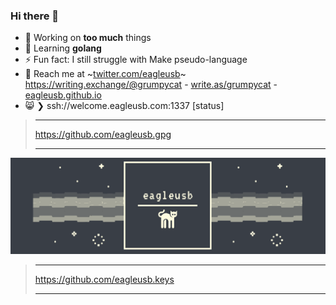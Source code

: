 ### Hi there 👋

- 🔭 Working on **too much** things
- 🌱 Learning **golang**
- ⚡ Fun fact: I still struggle with Make pseudo-language
- 💬 Reach me at ~[twitter.com/eagleusb](https://twitter.com/eagleusb)~ https://writing.exchange/@grumpycat - [write.as/grumpycat](https://write.as/grumpycat/) - [eagleusb.github.io](https://eagleusb.github.io)
- 😸 ❯ ssh://welcome.eagleusb.com:1337 [status]

> ___
> https://github.com/eagleusb.gpg
> ___

[![eagleusb logo](https://raw.githubusercontent.com/eagleusb/eagleusb/master/logo/github_banner.gif)](https://eagleusb.github.io/)

> ___
> https://github.com/eagleusb.keys
> ___

